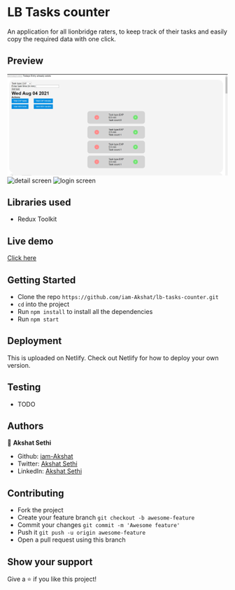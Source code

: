 # LB Tasks counter

An application for all lionbridge raters, to keep track of their 
tasks and easily copy the required data with one click.

## Preview
![home screen](./app-main.png)
![detail screen](./readme/favcar-cardetail-iphone.png)
![login screen](./readme/favcar-login-iphone.png)


## Libraries used

- Redux Toolkit


## Live demo

[Click here](https://loving-heisenberg-09e3a3.netlify.app/)

## Getting Started

- Clone the repo `https://github.com/iam-Akshat/lb-tasks-counter.git`
- `cd` into the project
- Run `npm install` to install all the dependencies
- Run `npm start`

## Deployment
 This is uploaded on Netlify. Check out Netlify for how to deploy your own version.

## Testing
- TODO

## Authors

👤 **Akshat Sethi**

- Github: [iam-Akshat](https://github.com/iam-Akshat)
- Twitter: [Akshat Sethi](https://twitter.com/akshatsethi)
- LinkedIn: [Akshat Sethi](https://linkedin.com/in/akshatsethi)

## Contributing

- Fork the project
- Create your feature branch `git checkout -b awesome-feature`
- Commit your changes `git commit -m 'Awesome feature'`
- Push it `git push -u origin awesome-feature`
- Open a pull request using this branch


## Show your support

Give a ⭐️ if you like this project!
